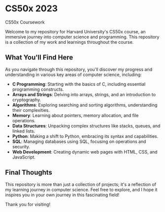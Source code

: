 # CS50x 2023
CS50x Coursework

Welcome to my repository for Harvard University's CS50x course, an immersive journey into computer science and programming. This repository is a collection of my work and learnings throughout the course.

## What You'll Find Here

As you navigate through this repository, you'll discover my progress and understanding in various key areas of computer science, including:

- **C Programming**: Starting with the basics of C, including essential programming constructs.
- **Arrays and Strings**: Delving into arrays, strings, and an introduction to cryptography.
- **Algorithms**: Exploring searching and sorting algorithms, understanding their complexities.
- **Memory**: Learning about pointers, memory allocation, and file operations.
- **Data Structures**: Unpacking complex structures like stacks, queues, and linked lists.
- **Python**: Making a shift to Python, embracing its syntax and capabilities.
- **SQL**: Managing databases using SQL, focusing on operations and security.
- **Web Development**: Creating dynamic web pages with HTML, CSS, and JavaScript.

## Final Thoughts

This repository is more than just a collection of projects; it's a reflection of my learning journey in computer science. Feel free to explore, and I hope it inspires you in your own journey in this fascinating field!

Thank you for visiting!


